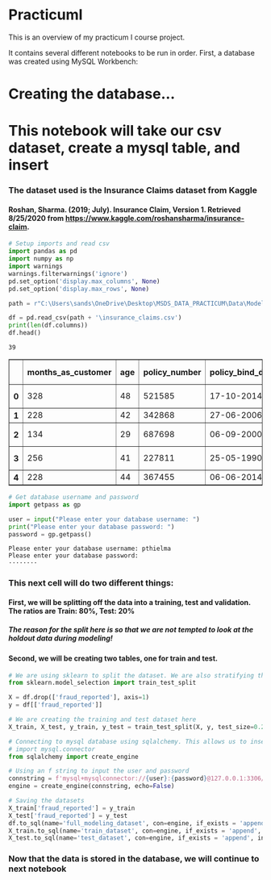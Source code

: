 # PracticumI
This is an overview of my practicum I course project.

It contains several different notebooks to be run in order. First, a database was created using MySQL Workbench:

# Creating the database...


# This notebook will take our csv dataset, create a mysql table, and insert

### The dataset used is the Insurance Claims dataset from Kaggle

#### Roshan, Sharma. (2019; July). Insurance Claim, Version 1. Retrieved 8/25/2020 from https://www.kaggle.com/roshansharma/insurance-claim.


```python
# Setup imports and read csv
import pandas as pd
import numpy as np
import warnings
warnings.filterwarnings('ignore')
pd.set_option('display.max_columns', None)
pd.set_option('display.max_rows', None)

path = r"C:\Users\sands\OneDrive\Desktop\MSDS_DATA_PRACTICUM\Data\Modeling"

df = pd.read_csv(path + '\insurance_claims.csv')
print(len(df.columns))
df.head()
```

    39
    




<div>

<table border="1" class="dataframe">
  <thead>
    <tr style="text-align: right;">
      <th></th>
      <th>months_as_customer</th>
      <th>age</th>
      <th>policy_number</th>
      <th>policy_bind_date</th>
      <th>policy_state</th>
      <th>policy_csl</th>
      <th>policy_deductable</th>
      <th>policy_annual_premium</th>
      <th>umbrella_limit</th>
      <th>insured_zip</th>
      <th>insured_sex</th>
      <th>insured_education_level</th>
      <th>insured_occupation</th>
      <th>insured_hobbies</th>
      <th>insured_relationship</th>
      <th>capital-gains</th>
      <th>capital-loss</th>
      <th>incident_date</th>
      <th>incident_type</th>
      <th>collision_type</th>
      <th>incident_severity</th>
      <th>authorities_contacted</th>
      <th>incident_state</th>
      <th>incident_city</th>
      <th>incident_location</th>
      <th>incident_hour_of_the_day</th>
      <th>number_of_vehicles_involved</th>
      <th>property_damage</th>
      <th>bodily_injuries</th>
      <th>witnesses</th>
      <th>police_report_available</th>
      <th>total_claim_amount</th>
      <th>injury_claim</th>
      <th>property_claim</th>
      <th>vehicle_claim</th>
      <th>auto_make</th>
      <th>auto_model</th>
      <th>auto_year</th>
      <th>fraud_reported</th>
    </tr>
  </thead>
  <tbody>
    <tr>
      <th>0</th>
      <td>328</td>
      <td>48</td>
      <td>521585</td>
      <td>17-10-2014</td>
      <td>OH</td>
      <td>250/500</td>
      <td>1000</td>
      <td>1406.91</td>
      <td>0</td>
      <td>466132</td>
      <td>MALE</td>
      <td>MD</td>
      <td>craft-repair</td>
      <td>sleeping</td>
      <td>husband</td>
      <td>53300</td>
      <td>0</td>
      <td>25-01-2015</td>
      <td>Single Vehicle Collision</td>
      <td>Side Collision</td>
      <td>Major Damage</td>
      <td>Police</td>
      <td>SC</td>
      <td>Columbus</td>
      <td>9935 4th Drive</td>
      <td>5</td>
      <td>1</td>
      <td>YES</td>
      <td>1</td>
      <td>2</td>
      <td>YES</td>
      <td>71610</td>
      <td>6510</td>
      <td>13020</td>
      <td>52080</td>
      <td>Saab</td>
      <td>92x</td>
      <td>2004</td>
      <td>Y</td>
    </tr>
    <tr>
      <th>1</th>
      <td>228</td>
      <td>42</td>
      <td>342868</td>
      <td>27-06-2006</td>
      <td>IN</td>
      <td>250/500</td>
      <td>2000</td>
      <td>1197.22</td>
      <td>5000000</td>
      <td>468176</td>
      <td>MALE</td>
      <td>MD</td>
      <td>machine-op-inspct</td>
      <td>reading</td>
      <td>other-relative</td>
      <td>0</td>
      <td>0</td>
      <td>21-01-2015</td>
      <td>Vehicle Theft</td>
      <td>?</td>
      <td>Minor Damage</td>
      <td>Police</td>
      <td>VA</td>
      <td>Riverwood</td>
      <td>6608 MLK Hwy</td>
      <td>8</td>
      <td>1</td>
      <td>?</td>
      <td>0</td>
      <td>0</td>
      <td>?</td>
      <td>5070</td>
      <td>780</td>
      <td>780</td>
      <td>3510</td>
      <td>Mercedes</td>
      <td>E400</td>
      <td>2007</td>
      <td>Y</td>
    </tr>
    <tr>
      <th>2</th>
      <td>134</td>
      <td>29</td>
      <td>687698</td>
      <td>06-09-2000</td>
      <td>OH</td>
      <td>100/300</td>
      <td>2000</td>
      <td>1413.14</td>
      <td>5000000</td>
      <td>430632</td>
      <td>FEMALE</td>
      <td>PhD</td>
      <td>sales</td>
      <td>board-games</td>
      <td>own-child</td>
      <td>35100</td>
      <td>0</td>
      <td>22-02-2015</td>
      <td>Multi-vehicle Collision</td>
      <td>Rear Collision</td>
      <td>Minor Damage</td>
      <td>Police</td>
      <td>NY</td>
      <td>Columbus</td>
      <td>7121 Francis Lane</td>
      <td>7</td>
      <td>3</td>
      <td>NO</td>
      <td>2</td>
      <td>3</td>
      <td>NO</td>
      <td>34650</td>
      <td>7700</td>
      <td>3850</td>
      <td>23100</td>
      <td>Dodge</td>
      <td>RAM</td>
      <td>2007</td>
      <td>N</td>
    </tr>
    <tr>
      <th>3</th>
      <td>256</td>
      <td>41</td>
      <td>227811</td>
      <td>25-05-1990</td>
      <td>IL</td>
      <td>250/500</td>
      <td>2000</td>
      <td>1415.74</td>
      <td>6000000</td>
      <td>608117</td>
      <td>FEMALE</td>
      <td>PhD</td>
      <td>armed-forces</td>
      <td>board-games</td>
      <td>unmarried</td>
      <td>48900</td>
      <td>-62400</td>
      <td>10-01-2015</td>
      <td>Single Vehicle Collision</td>
      <td>Front Collision</td>
      <td>Major Damage</td>
      <td>Police</td>
      <td>OH</td>
      <td>Arlington</td>
      <td>6956 Maple Drive</td>
      <td>5</td>
      <td>1</td>
      <td>?</td>
      <td>1</td>
      <td>2</td>
      <td>NO</td>
      <td>63400</td>
      <td>6340</td>
      <td>6340</td>
      <td>50720</td>
      <td>Chevrolet</td>
      <td>Tahoe</td>
      <td>2014</td>
      <td>Y</td>
    </tr>
    <tr>
      <th>4</th>
      <td>228</td>
      <td>44</td>
      <td>367455</td>
      <td>06-06-2014</td>
      <td>IL</td>
      <td>500/1000</td>
      <td>1000</td>
      <td>1583.91</td>
      <td>6000000</td>
      <td>610706</td>
      <td>MALE</td>
      <td>Associate</td>
      <td>sales</td>
      <td>board-games</td>
      <td>unmarried</td>
      <td>66000</td>
      <td>-46000</td>
      <td>17-02-2015</td>
      <td>Vehicle Theft</td>
      <td>?</td>
      <td>Minor Damage</td>
      <td>None</td>
      <td>NY</td>
      <td>Arlington</td>
      <td>3041 3rd Ave</td>
      <td>20</td>
      <td>1</td>
      <td>NO</td>
      <td>0</td>
      <td>1</td>
      <td>NO</td>
      <td>6500</td>
      <td>1300</td>
      <td>650</td>
      <td>4550</td>
      <td>Accura</td>
      <td>RSX</td>
      <td>2009</td>
      <td>N</td>
    </tr>
  </tbody>
</table>
</div>




```python
# Get database username and password
import getpass as gp

user = input("Please enter your database username: ")
print("Please enter your database password: ")
password = gp.getpass()
```

    Please enter your database username: pthielma
    Please enter your database password: 
    ········
    

### This next cell will do two different things:
#### First, we will be splitting off the data into a training, test and validation. The ratios are Train: 80%, Test: 20%
##### The reason for the split here is so that we are not tempted to look at the holdout data during modeling!
#### Second, we will be creating two tables, one for train and test.


```python
# We are using sklearn to split the dataset. We are also stratifying the target so we get a nice distribution in each set
from sklearn.model_selection import train_test_split

X = df.drop(['fraud_reported'], axis=1)
y = df[['fraud_reported']]

# We are creating the training and test dataset here
X_train, X_test, y_train, y_test = train_test_split(X, y, test_size=0.20, random_state=22, stratify = y)
```


```python
# Connecting to mysql database using sqlalchemy. This allows us to insert and retrieve dataframes with ease
# import mysql.connector
from sqlalchemy import create_engine

# Using an f string to input the user and password
connstring = f'mysql+mysqlconnector://{user}:{password}@127.0.0.1:3306/claims'
engine = create_engine(connstring, echo=False)

# Saving the datasets
X_train['fraud_reported'] = y_train
X_test['fraud_reported'] = y_test
df.to_sql(name='full_modeling_dataset', con=engine, if_exists = 'append', index=False)
X_train.to_sql(name='train_dataset', con=engine, if_exists = 'append', index=False)
X_test.to_sql(name='test_dataset', con=engine, if_exists = 'append', index=False)
```

### Now that the data is stored in the database, we will continue to next notebook


